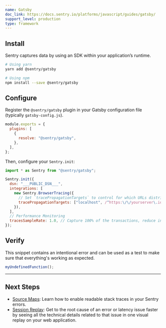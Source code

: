 ```yaml
---
name: Gatsby
doc_link: https://docs.sentry.io/platforms/javascript/guides/gatsby/
support_level: production
type: framework
---
```


## Install

Sentry captures data by using an SDK within your application’s runtime.

```bash
# Using yarn
yarn add @sentry/gatsby

# Using npm
npm install --save @sentry/gatsby
```

## Configure

Register the `@sentry/gatsby` plugin in your Gatsby configuration file (typically `gatsby-config.js`).

```javascript {filename:gatsby-config.js}
module.exports = {
  plugins: [
    {
      resolve: "@sentry/gatsby",
    },
  ],
};
```

Then, configure your `Sentry.init`:

```javascript {filename:sentry.config.js}
import * as Sentry from "@sentry/gatsby";

Sentry.init({
  dsn: "___PUBLIC_DSN___",
  integrations: [
    new Sentry.BrowserTracing({
      // Set `tracePropagationTargets` to control for which URLs distributed tracing should be enabled
      tracePropagationTargets: ["localhost", /^https:\/\/yourserver\.io\/api/],
    }),
  ],
  // Performance Monitoring
  tracesSampleRate: 1.0, // Capture 100% of the transactions, reduce in production!
});
```

## Verify

This snippet contains an intentional error and can be used as a test to make sure that everything's working as expected.

```javascript
myUndefinedFunction();
```

---

## Next Steps

- [Source Maps](https://docs.sentry.io/platforms/javascript/guides/gatsby/sourcemaps/): Learn how to enable readable stack traces in your Sentry errors.
- [Session Replay](https://docs.sentry.io/platforms/javascript/guides/gatsby/session-replay/): Get to the root cause of an error or latency issue faster by seeing all the technical details related to that issue in one visual replay on your web application.
